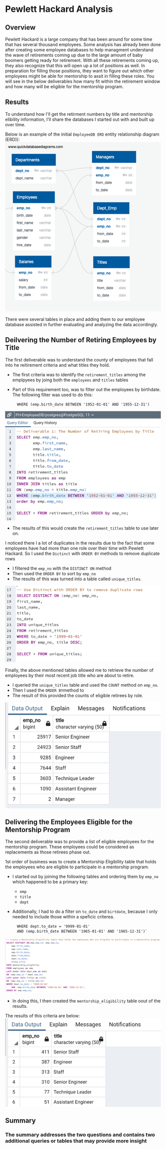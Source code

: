 # Pewlett Hackard Analysis

## Overview

Pewlett Hackard is a large company that has been around for some time that has several thousand employees. Some analysis has already been done after creating some employee databases to help managment understand the wave of retirements coming up due to the large amount of baby boomers getting ready for retirement. With all these retirements coming up, they also recognize that this will open up a lot of positions as well. In preparation for filling those positions, they want to figure out which other employees might be able for mentorship to assit in filling these roles. You will see in the below deliverables how many fit within the retirement window and how many will be eligible for the mentorship program.
## Results

To understand how I'll get the retirment numbers by title and mentorship elibility information, I'll share the databases I started out with and built up over time.

Below is an example of the initial `EmployeeDB ERD` entity relationship diagram (ERD)):
![employee-db](https://github.com/hastyjr/Pewlett-Hackard-Analysis/blob/main/Resources/EmployeeDB.png)

There were several tables in place and adding them to our employee database assisted in further evaluating and analyzing the data accordingly.

## Deilvering the Number of Retiring Employees by Title

The first deliverable was to understand the county of  employees that fall into he reitirement criteria and what titles they hold.

* The first criteria was to identify the `retirement_titles` among the emplpyees by joing both the `employees` and `titles` tables

* Part of this requirement too, was to filter out the employees by birthdate. The following filter was used to do this:

        WHERE (emp.birth_date BETWEEN '1952-01-01' AND '1955-12-31')

![del1_1](https://github.com/hastyjr/Pewlett-Hackard-Analysis/blob/main/Resources/del1_1.png)

* The results of this would create the `retirement_titles` table to use later on.

I noticed there I a lot of duplicates in the results due to the fact that some employees have had more than one role over their time with Pewlett Hackard. So I used the `Dictinct` with `ORDER BY` methods to remove duplicate rows

* I filtered the `emp_no` with the `DISTINCT ON` method
* Then used the `ORDER BY` to sort by `emp_no`
* The results of this was turned into a table called `unique_titles`.

![del1_2](https://github.com/hastyjr/Pewlett-Hackard-Analysis/blob/main/Resources/del1_2.png)

Finally, the above mentioned tables allowed me to retrieve the number of employees by their most recent job title who are about to retire.

* I queried the `unique_titles` table and used the `COUNT` method on `emp_no`.
* Then I used the `ORDER BY`method to
* The result of this provided the counts of eligible retirees by role.

![del1_3](https://github.com/hastyjr/Pewlett-Hackard-Analysis/blob/main/Resources/del1_3.png)

## Delivering the Employees Eligible for the Mentorship Program

The second deliverable was to provide a list of eligible employees for the mentorship program. These employees could be considered as replacements as those retirees phase out. 

1st order of business was to create a Mentorship Eligibility table that holds the employees who are eligible to participate in a mentorship program.

* I started out by joining the following tables and ordering them by `emp_no` which happened to be a primary key:
    * `emp`
    * `title`
    * `dept`
* Additionally, I had to do a filter on `to_date` and `birtdate`, because I only needed to include those within a speficic criterea.

        WHERE dept.to_date = '9999-01-01'
	    AND (emp.birth_date BETWEEN '1965-01-01' AND '1965-12-31')`
![del2_2](https://github.com/hastyjr/Pewlett-Hackard-Analysis/blob/main/Resources/del2_2.png)

* In doing this, I then created the `mentorship_eligibility` table oout of the results. 

The results of this criteria are below:
![del2_2](https://github.com/hastyjr/Pewlett-Hackard-Analysis/blob/main/Resources/del2_3.png)


## Summary

### The summary addresses the two questions and contains two additional queries or tables that may provide more insight
